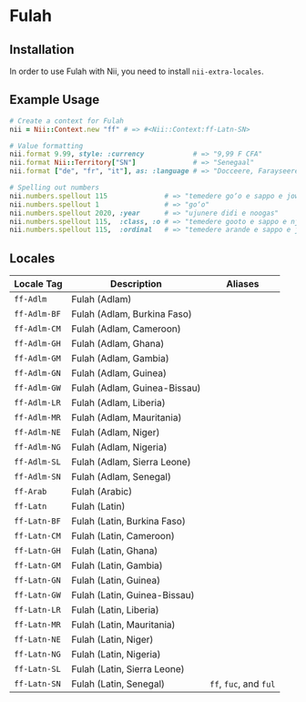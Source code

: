 <!-- This file has been generated. Source: languages/_template.md.erb -->

# Fulah

## Installation

In order to use Fulah with Nii, you need to install `nii-extra-locales`.

## Example Usage

``` ruby
# Create a context for Fulah
nii = Nii::Context.new "ff" # => #<Nii::Context:ff-Latn-SN>

# Value formatting
nii.format 9.99, style: :currency            # => "9,99 F CFA"
nii.format Nii::Territory["SN"]              # => "Senegaal"
nii.format ["de", "fr", "it"], as: :language # => "Docceere, Farayseere, Italiyeere"

# Spelling out numbers
nii.numbers.spellout 115              # => "temedere goʼo e sappo e jowi"
nii.numbers.spellout 1                # => "goʼo"
nii.numbers.spellout 2020, :year      # => "ujunere ɗiɗi e noogas"
nii.numbers.spellout 115,  :class, :o # => "temedere gooto e sappo e njowo"
nii.numbers.spellout 115,  :ordinal   # => "temedere arande e sappo e jowaɓo"
```


## Locales

<table>
  <thead>
    <tr>
      <th>Locale Tag</th>
      <th>Description</th>
      <th>Aliases</th>
    </tr>
  </thead>
  <tbody>
    <tr>
      <td><code>ff-Adlm</code></td>
      <td>Fulah (Adlam)</td>
      <td></td>
    </tr>
    <tr>
      <td><code>ff-Adlm-BF</code></td>
      <td>Fulah (Adlam, Burkina Faso)</td>
      <td></td>
    </tr>
    <tr>
      <td><code>ff-Adlm-CM</code></td>
      <td>Fulah (Adlam, Cameroon)</td>
      <td></td>
    </tr>
    <tr>
      <td><code>ff-Adlm-GH</code></td>
      <td>Fulah (Adlam, Ghana)</td>
      <td></td>
    </tr>
    <tr>
      <td><code>ff-Adlm-GM</code></td>
      <td>Fulah (Adlam, Gambia)</td>
      <td></td>
    </tr>
    <tr>
      <td><code>ff-Adlm-GN</code></td>
      <td>Fulah (Adlam, Guinea)</td>
      <td></td>
    </tr>
    <tr>
      <td><code>ff-Adlm-GW</code></td>
      <td>Fulah (Adlam, Guinea-Bissau)</td>
      <td></td>
    </tr>
    <tr>
      <td><code>ff-Adlm-LR</code></td>
      <td>Fulah (Adlam, Liberia)</td>
      <td></td>
    </tr>
    <tr>
      <td><code>ff-Adlm-MR</code></td>
      <td>Fulah (Adlam, Mauritania)</td>
      <td></td>
    </tr>
    <tr>
      <td><code>ff-Adlm-NE</code></td>
      <td>Fulah (Adlam, Niger)</td>
      <td></td>
    </tr>
    <tr>
      <td><code>ff-Adlm-NG</code></td>
      <td>Fulah (Adlam, Nigeria)</td>
      <td></td>
    </tr>
    <tr>
      <td><code>ff-Adlm-SL</code></td>
      <td>Fulah (Adlam, Sierra Leone)</td>
      <td></td>
    </tr>
    <tr>
      <td><code>ff-Adlm-SN</code></td>
      <td>Fulah (Adlam, Senegal)</td>
      <td></td>
    </tr>
    <tr>
      <td><code>ff-Arab</code></td>
      <td>Fulah (Arabic)</td>
      <td></td>
    </tr>
    <tr>
      <td><code>ff-Latn</code></td>
      <td>Fulah (Latin)</td>
      <td></td>
    </tr>
    <tr>
      <td><code>ff-Latn-BF</code></td>
      <td>Fulah (Latin, Burkina Faso)</td>
      <td></td>
    </tr>
    <tr>
      <td><code>ff-Latn-CM</code></td>
      <td>Fulah (Latin, Cameroon)</td>
      <td></td>
    </tr>
    <tr>
      <td><code>ff-Latn-GH</code></td>
      <td>Fulah (Latin, Ghana)</td>
      <td></td>
    </tr>
    <tr>
      <td><code>ff-Latn-GM</code></td>
      <td>Fulah (Latin, Gambia)</td>
      <td></td>
    </tr>
    <tr>
      <td><code>ff-Latn-GN</code></td>
      <td>Fulah (Latin, Guinea)</td>
      <td></td>
    </tr>
    <tr>
      <td><code>ff-Latn-GW</code></td>
      <td>Fulah (Latin, Guinea-Bissau)</td>
      <td></td>
    </tr>
    <tr>
      <td><code>ff-Latn-LR</code></td>
      <td>Fulah (Latin, Liberia)</td>
      <td></td>
    </tr>
    <tr>
      <td><code>ff-Latn-MR</code></td>
      <td>Fulah (Latin, Mauritania)</td>
      <td></td>
    </tr>
    <tr>
      <td><code>ff-Latn-NE</code></td>
      <td>Fulah (Latin, Niger)</td>
      <td></td>
    </tr>
    <tr>
      <td><code>ff-Latn-NG</code></td>
      <td>Fulah (Latin, Nigeria)</td>
      <td></td>
    </tr>
    <tr>
      <td><code>ff-Latn-SL</code></td>
      <td>Fulah (Latin, Sierra Leone)</td>
      <td></td>
    </tr>
    <tr>
      <td><code>ff-Latn-SN</code></td>
      <td>Fulah (Latin, Senegal)</td>
      <td><code>ff</code>, <code>fuc</code>, and <code>ful</code></td>
    </tr>
  </tbody>
</table>

